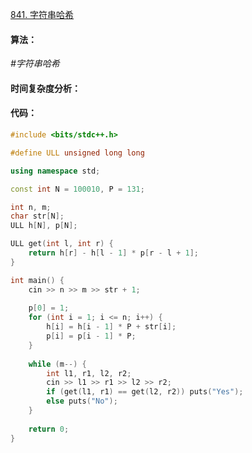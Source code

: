 [841. 字符串哈希](https://www.acwing.com/problem/content/843/)

#### 算法：

*#字符串哈希*

#### 时间复杂度分析：



#### 代码：

```cpp
#include <bits/stdc++.h>

#define ULL unsigned long long

using namespace std;

const int N = 100010, P = 131;

int n, m;
char str[N];
ULL h[N], p[N];

ULL get(int l, int r) {
    return h[r] - h[l - 1] * p[r - l + 1];
}

int main() {
    cin >> n >> m >> str + 1;
    
    p[0] = 1;
    for (int i = 1; i <= n; i++) {
        h[i] = h[i - 1] * P + str[i];
        p[i] = p[i - 1] * P; 
    }
    
    while (m--) {
        int l1, r1, l2, r2;
        cin >> l1 >> r1 >> l2 >> r2;
        if (get(l1, r1) == get(l2, r2)) puts("Yes");
        else puts("No");
    }
    
    return 0;
}
```

